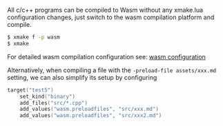 
All c/c++ programs can be compiled to Wasm without any xmake.lua configuration changes, just switch to the wasm compilation platform and compile.

```sh
$ xmake f -p wasm
$ xmake
```

For detailed wasm compilation configuration see: [wasm configuration](/guide/basic-commands/build-configuration#wasm-webassembly)

Alternatively, when compiling a file with the `-preload-file assets/xxx.md` setting, we can also simplify its setup by configuring

```lua
target("test5")
    set_kind("binary")
    add_files("src/*.cpp")
    add_values("wasm.preloadfiles", "src/xxx.md")
    add_values("wasm.preloadfiles", "src/xxx2.md")
```
